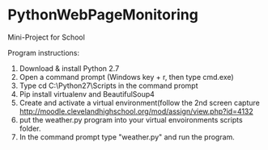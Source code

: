 # PythonWebPageMonitoring
Mini-Project for School

Program instructions:
1. Download & install Python 2.7
2. Open a command prompt (Windows key + r, then type cmd.exe)
3. Type cd C:\Python27\Scripts in the command prompt
4. Pip install virtualenv and BeautifulSoup4
5. Create and activate a virtual environment(follow the 2nd screen capture http://moodle.clevelandhighschool.org/mod/assign/view.php?id=4132
6. put the weather.py program into your virtual envoironments scripts folder.
7. In the command prompt type "weather.py" and run the program.
